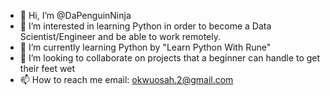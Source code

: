 - 👋 Hi, I’m @DaPenguinNinja
- 👀 I’m interested in learning Python in order to become a Data Scientist/Engineer and be able to work remotely.
- 🌱 I’m currently learning Python by "Learn Python With Rune"
- 💞️ I’m looking to collaborate on projects that a beginner can handle to get their feet wet
- 📫 How to reach me email: okwuosah.2@gmail.com

<!---
DaPenguinNinja/DaPenguinNinja is a ✨ special ✨ repository because its `README.md` (this file) appears on your GitHub profile.
You can click the Preview link to take a look at your changes.
--->
